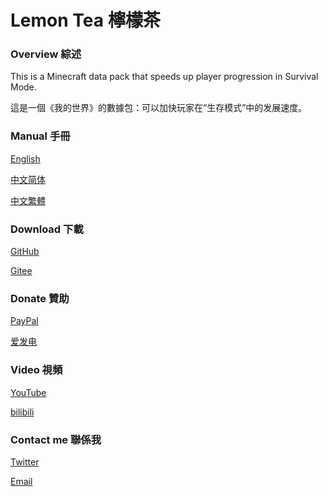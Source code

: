 # Lemon Tea 檸檬茶

### Overview 綜述

This is a Minecraft data pack that speeds up player progression in Survival Mode.

這是一個《我的世界》的數據包：可以加快玩家在“生存模式”中的发展速度。

### Manual 手冊

[English](/en_us/README.md)

[中文简体](/zh_cn/README.md)

[中文繁體](/zh_tw/README.md)

### Download 下載

[GitHub](https://github.com/seesee777/LemonTea/releases)

[Gitee](https://gitee.com/bittoyorg/LemonTea/releases)

### Donate 贊助

[PayPal](https://www.paypal.com/paypalme/bittoystudio)

[爱发电](https://afdian.net/@bittoy)

### Video 視頻

[YouTube](https://www.youtube.com/channel/UCQnMhMxCHEhQ5GM-5v6rVQw)

[bilibili](https://space.bilibili.com/8358336)

### Contact me 聯係我

[Twitter](https://twitter.com/openmakermap)

[Email](mailto:bittoy@outlook.com)
